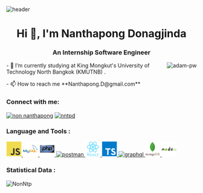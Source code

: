 ![header](https://capsule-render.vercel.app/api?type=wave&color=auto&height=200&section=header&text=&fontSize=90)
<h1 align="center">Hi 👋, I'm Nanthapong Donagjinda</h1>
<h3 align="center">An Internship Software Engineer</h3>

<p><img align="right" src="https://github.com/Adam-pw/Adam-pw/blob/main/animation_500_kxa883sd.gif" alt="adam-pw" /></p>

<p> - 🌱 I’m currently studying at King Mongkut's University of Technology North
Bangkok (KMUTNB) . </p>
<p> - 📫 How to reach me **Nanthapong.D@gmail.com** </p>



<h3 align="left">Connect with me:</h3>
<p align="left">
	<a href="https://www.linkedin.com/in/non-nanthapong-b577bb211/" target="blank"
		><img
			align="center"
			src="https://raw.githubusercontent.com/rahuldkjain/github-profile-readme-generator/master/src/images/icons/Social/linked-in-alt.svg"
			alt="non nanthapong"
			height="30"
			width="40"
	/></a>
	<a href="https://instagram.com/nntpd_" target="blank"
		><img
			align="center"
			src="https://raw.githubusercontent.com/rahuldkjain/github-profile-readme-generator/master/src/images/icons/Social/instagram.svg"
			alt="nntpd"
			height="30"
			width="40"
	/></a>
</p>

<h3 align="left">Language and Tools : </h3>
<p align="left">
	<a
		href="https://developer.mozilla.org/en-US/docs/Web/JavaScript"
		target="_blank"
		rel="noreferrer"
	>
		<img
			src="https://raw.githubusercontent.com/devicons/devicon/master/icons/javascript/javascript-original.svg"
			alt="javascript"
			width="40"
			height="40"
		/>
	</a>
	<a href="https://www.mysql.com/" target="_blank" rel="noreferrer">
		<img
			src="https://raw.githubusercontent.com/devicons/devicon/master/icons/mysql/mysql-original-wordmark.svg"
			alt="mysql"
			width="40"
			height="40"
		/>
	</a>
	<a href="https://www.php.net" target="_blank" rel="noreferrer">
		<img
			src="https://raw.githubusercontent.com/devicons/devicon/master/icons/php/php-original.svg"
			alt="php"
			width="40"
			height="40"
		/>
	</a>
	<a href="https://postman.com" target="_blank" rel="noreferrer">
		<img
			src="https://www.vectorlogo.zone/logos/getpostman/getpostman-icon.svg"
			alt="postman"
			width="40"
			height="40"
		/>
	</a>
	<a href="https://reactjs.org/" target="_blank" rel="noreferrer">
		<img
			src="https://raw.githubusercontent.com/devicons/devicon/master/icons/react/react-original-wordmark.svg"
			alt="react"
			width="40"
			height="40"
		/>
	</a>
	<a href="https://www.typescriptlang.org/" target="_blank" rel="noreferrer">
		<img
			src="https://raw.githubusercontent.com/devicons/devicon/master/icons/typescript/typescript-original.svg"
			alt="typescript"
			width="40"
			height="40"
		/>
	</a>
	
<a href="https://graphql.org" target="_blank" rel="noreferrer">
	<img
		src="https://www.vectorlogo.zone/logos/graphql/graphql-icon.svg"
		alt="graphql"
		width="40"
		height="40"
	/>
</a>
<a href="https://www.mongodb.com/" target="_blank" rel="noreferrer">
	<img
		src="https://raw.githubusercontent.com/devicons/devicon/master/icons/mongodb/mongodb-original-wordmark.svg"
		alt="mongodb"
		width="40"
		height="40"
	/>
</a>

<a href="https://nodejs.org" target="_blank" rel="noreferrer">
	<img
		src="https://raw.githubusercontent.com/devicons/devicon/master/icons/nodejs/nodejs-original-wordmark.svg"
		alt="nodejs"
		width="40"
		height="40"
	/>
</a>

<br>

</p>

<h3 align="left">Statistical Data : </h3>
<p><img align="center"
    src="https://github-readme-stats.vercel.app/api/top-langs?username=NonNtp&show_icons=true&locale=en&layout=compact"
    alt="NonNtp" /></p>
